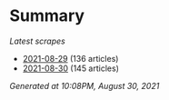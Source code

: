 # Summary
*Latest scrapes*
* [2021-08-29](https://github.com/nuuuwan/news_lk/blob/data/news_lk.2021-08-29.json) (136 articles)
* [2021-08-30](https://github.com/nuuuwan/news_lk/blob/data/news_lk.2021-08-30.json) (145 articles)

*Generated at 10:08PM, August 30, 2021*